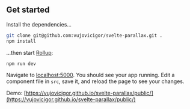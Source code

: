 ## Get started

Install the dependencies...

```bash
git clone git@github.com:vujovicigor/svelte-parallax.git .
npm install
```

...then start [Rollup](https://rollupjs.org):

```bash
npm run dev
```

Navigate to [localhost:5000](http://localhost:5000). You should see your app running. Edit a component file in `src`, save it, and reload the page to see your changes.

Demo: [https://vujovicigor.github.io/svelte-parallax/public/](https://vujovicigor.github.io/svelte-parallax/public/)